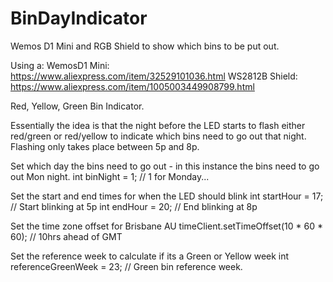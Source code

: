 # BinDayIndicator
Wemos D1 Mini and RGB Shield to show which bins to be put out.

Using a:
  WemosD1 Mini: https://www.aliexpress.com/item/32529101036.html
  WS2812B Shield: https://www.aliexpress.com/item/1005003449908799.html

Red, Yellow, Green Bin Indicator.

Essentially the idea is that the night before the LED starts to flash either red/green or red/yellow to indicate which bins need to go out that night. Flashing only takes place between 5p and 8p.

Set which day the bins need to go out - in this instance the bins need to go out Mon night.
  int binNight = 1; // 1 for Monday...
  
Set the start and end times for when the LED should blink
  int startHour = 17; // Start blinking at 5p
  int endHour = 20;  // End blinking at 8p

Set the time zone offset for Brisbane AU
  timeClient.setTimeOffset(10 * 60 * 60); // 10hrs ahead of GMT

Set the reference week to calculate if its a Green or Yellow week
 int referenceGreenWeek = 23; // Green bin reference week.

